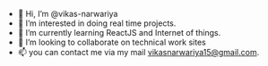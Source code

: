 - 👋 Hi, I’m @vikas-narwariya
- 👀 I’m interested in doing real time projects.
- 🌱 I’m currently learning ReactJS and Internet of things.
- 💞️ I’m looking to collaborate on technical work sites
- 📫 you can contact me via my mail vikasnarwariya15@gmail.com.

<!---
vikas-narwariya/vikas-narwariya is a ✨ special ✨ repository because its `README.md` (this file) appears on your GitHub profile.
You can click the Preview link to take a look at your changes.
--->
